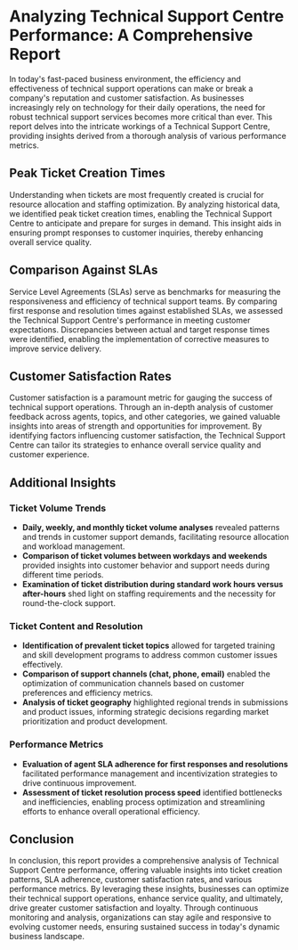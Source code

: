 # Analyzing Technical Support Centre Performance: A Comprehensive Report

In today's fast-paced business environment, the efficiency and effectiveness of technical support operations can make or break a company's reputation and customer satisfaction. As businesses increasingly rely on technology for their daily operations, the need for robust technical support services becomes more critical than ever. This report delves into the intricate workings of a Technical Support Centre, providing insights derived from a thorough analysis of various performance metrics.

## Peak Ticket Creation Times
Understanding when tickets are most frequently created is crucial for resource allocation and staffing optimization. By analyzing historical data, we identified peak ticket creation times, enabling the Technical Support Centre to anticipate and prepare for surges in demand. This insight aids in ensuring prompt responses to customer inquiries, thereby enhancing overall service quality.

## Comparison Against SLAs
Service Level Agreements (SLAs) serve as benchmarks for measuring the responsiveness and efficiency of technical support teams. By comparing first response and resolution times against established SLAs, we assessed the Technical Support Centre's performance in meeting customer expectations. Discrepancies between actual and target response times were identified, enabling the implementation of corrective measures to improve service delivery.

## Customer Satisfaction Rates
Customer satisfaction is a paramount metric for gauging the success of technical support operations. Through an in-depth analysis of customer feedback across agents, topics, and other categories, we gained valuable insights into areas of strength and opportunities for improvement. By identifying factors influencing customer satisfaction, the Technical Support Centre can tailor its strategies to enhance overall service quality and customer experience.

## Additional Insights

### Ticket Volume Trends
- **Daily, weekly, and monthly ticket volume analyses** revealed patterns and trends in customer support demands, facilitating resource allocation and workload management.
- **Comparison of ticket volumes between workdays and weekends** provided insights into customer behavior and support needs during different time periods.
- **Examination of ticket distribution during standard work hours versus after-hours** shed light on staffing requirements and the necessity for round-the-clock support.

### Ticket Content and Resolution
- **Identification of prevalent ticket topics** allowed for targeted training and skill development programs to address common customer issues effectively.
- **Comparison of support channels (chat, phone, email)** enabled the optimization of communication channels based on customer preferences and efficiency metrics.
- **Analysis of ticket geography** highlighted regional trends in submissions and product issues, informing strategic decisions regarding market prioritization and product development.

### Performance Metrics
- **Evaluation of agent SLA adherence for first responses and resolutions** facilitated performance management and incentivization strategies to drive continuous improvement.
- **Assessment of ticket resolution process speed** identified bottlenecks and inefficiencies, enabling process optimization and streamlining efforts to enhance overall operational efficiency.

## Conclusion
In conclusion, this report provides a comprehensive analysis of Technical Support Centre performance, offering valuable insights into ticket creation patterns, SLA adherence, customer satisfaction rates, and various performance metrics. By leveraging these insights, businesses can optimize their technical support operations, enhance service quality, and ultimately, drive greater customer satisfaction and loyalty. Through continuous monitoring and analysis, organizations can stay agile and responsive to evolving customer needs, ensuring sustained success in today's dynamic business landscape.
